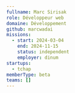 ```yaml
---
fullname: Marc Sirisak
role: Développeur web
domaine: Développement
github: marcwadai
missions:
  - start: 2024-03-04
    end: 2024-11-15
    status: independent
    employer: dinum
startups:
  - tchap
memberType: beta
teams: []
---
```

